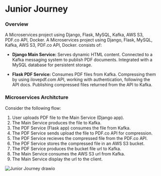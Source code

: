# Junior Journey

### Overview

A Microservices project using Django, Flask, MySQL, Kafka, AWS S3, PDF.co API, Docker.
A Microservices project using Django, Flask, MySQL, Kafka, AWS S3, PDF.co API, Docker.
consists of:

- **Django Main Service:**
  Serves dynamic HTML content.
  Connected to a Kafka messaging system to publish PDF documents.
  Integrated with a MySQL database for persistent storage.

- **Flask PDF Service:**
  Consumes PDF files from Kafka.
  Compressing them by using ilovepdf.com API, working with authentication, following the API docs.
  Publishing compressed files returned from the API to Kafka.

### Microservices Architcture

Consider the following flow:

1. User uploads PDF file to the Main Service (Django app).
2. The Main Service produces the file to Kafka.
3. The PDF Service (Flask app) consumes the file from Kafka.
4. The PDF Service sends upload the file to PDF.co API for compression.
5. The PDF Service recieves the compressed file from the PDF.co API.
6. The PDF Service stores the compressed file in an AWS S3 bucket.
7. The PDF Service produces the bucket file url to Kafka.
8. The Main Service consumes the AWS S3 url from Kafka.
9. The Main Service display the url to the client.

![Junior Journey drawio](https://github.com/user-attachments/assets/f9c52677-b62a-479c-978b-f1ded8ef2848)
